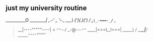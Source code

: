 just my university routine
----------------------------
__________O
__________|_
___,_.-_' _ '_-._,
____\ (')(.)(') /
__,__`\_-===-_/`  ,_
>__|----"""""----|  <
`""`--/   _-@-\--`""`
____|===L_I===|
_____\       /
______\__|__/_
_____`""""`""""`
